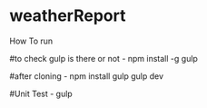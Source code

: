 # weatherReport

How To run 

#to check gulp is there or not - 
npm install -g gulp

#after cloning  - 
npm install
gulp
gulp dev

#Unit Test  - 
gulp 


